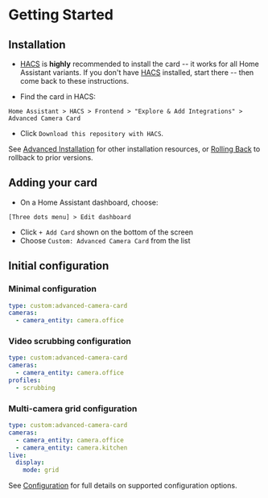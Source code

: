 # Getting Started

## Installation

- [HACS](https://hacs.xyz/) is **highly** recommended to install the card -- it works for all Home Assistant variants. If you don't have [HACS](https://hacs.xyz/) installed, start there -- then come back to these instructions.

- Find the card in HACS:

```
Home Assistant > HACS > Frontend > "Explore & Add Integrations" > Advanced Camera Card
```

- Click `Download this repository with HACS`.

See [Advanced Installation](advanced-installation.md) for other installation resources, or [Rolling Back](./rolling-back.md) to rollback to prior versions.

## Adding your card

- On a Home Assistant dashboard, choose:

```
[Three dots menu] > Edit dashboard
```

- Click `+ Add Card` shown on the bottom of the screen
- Choose `Custom: Advanced Camera Card` from the list

## Initial configuration

### Minimal configuration

```yaml
type: custom:advanced-camera-card
cameras:
  - camera_entity: camera.office
```

### Video scrubbing configuration

```yaml
type: custom:advanced-camera-card
cameras:
  - camera_entity: camera.office
profiles:
  - scrubbing
```

### Multi-camera grid configuration

```yaml
type: custom:advanced-camera-card
cameras:
  - camera_entity: camera.office
  - camera_entity: camera.kitchen
live:
  display:
    mode: grid
```

See [Configuration](configuration/README.md) for full details on supported configuration options.

